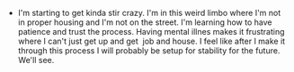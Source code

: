 *   I'm starting to get kinda stir crazy. I'm in this weird limbo where I'm not in proper housing and I'm not on the street. I'm learning how to have patience and trust the process. Having mental illnes makes it frustrating where I can't just get up and get  job and house. I feel like after I make it through this process I will probably be setup for stability for the future. We'll see.